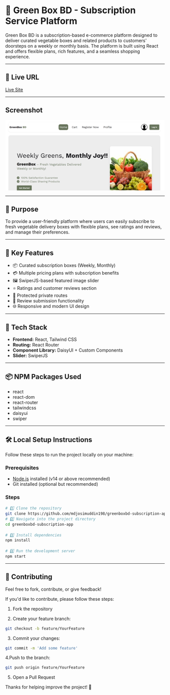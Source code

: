 # 🥬 Green Box BD - Subscription Service Platform

Green Box BD is a subscription-based e-commerce platform designed to deliver curated vegetable boxes and related products to customers' doorsteps on a weekly or monthly basis. The platform is built using React and offers flexible plans, rich features, and a seamless shopping experience.

---

## 🔗 Live URL
[Live Site](https://greenbox-bd.web.app/) 

---

## Screenshot
![Project Screenshot](src/assets/image.png)

---

## 🎯 Purpose
To provide a user-friendly platform where users can easily subscribe to fresh vegetable delivery boxes with flexible plans, see ratings and reviews, and manage their preferences.

---

## 🌟 Key Features
- 📦 Curated subscription boxes (Weekly, Monthly)
- 💳 Multiple pricing plans with subscription benefits
- 🖼️ SwiperJS-based featured image slider
- ⭐ Ratings and customer reviews section
- 🔐 Protected private routes
- 📝 Review submission functionality
- 🌐 Responsive and modern UI design

---

## 🧰 Tech Stack
- **Frontend:** React, Tailwind CSS  
- **Routing:** React Router  
- **Component Library:** DaisyUI + Custom Components  
- **Slider:** SwiperJS  

---

## 📦 NPM Packages Used
- react  
- react-dom  
- react-router  
- tailwindcss  
- daisyui  
- swiper  

---

## 🛠️ Local Setup Instructions

Follow these steps to run the project locally on your machine:

### Prerequisites
- [Node.js](https://nodejs.org/en/download/) installed (v14 or above recommended)
- Git installed (optional but recommended)

### Steps

```bash
# 1️⃣ Clone the repository
git clone https://github.com/mdjosimuddin198/greenboxbd-subscription-app.git
# 2️⃣ Navigate into the project directory
cd greenboxbd-subscription-app

# 3️⃣ Install dependencies
npm install

# 4️⃣ Run the development server
npm start

```
---
## 🤝 Contributing

Feel free to fork, contribute, or give feedback!

If you'd like to contribute, please follow these steps:

1. Fork the repository

2. Create your feature branch:
```bash
git checkout -b feature/YourFeature

```
3. Commit your changes:
```bash
git commit -m 'Add some feature'
```
4.Push to the branch:
```bash
git push origin feature/YourFeature
```
5. Open a Pull Request
   
Thanks for helping improve the project! 🙌
